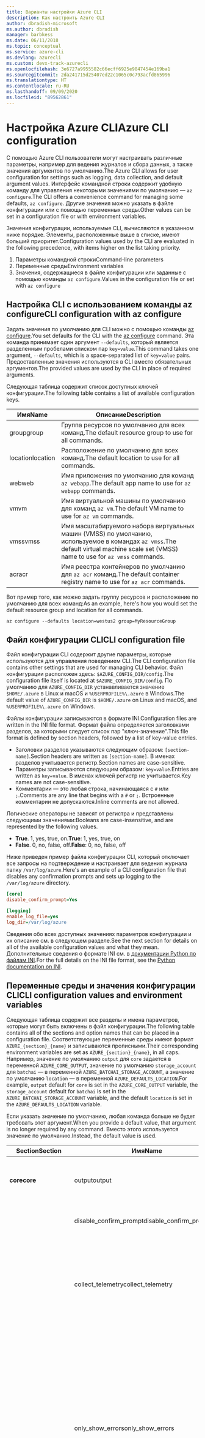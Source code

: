 ```yaml
---
title: Варианты настройки Azure CLI
description: Как настроить Azure CLI
author: dbradish-microsoft
ms.author: dbradish
manager: barbkess
ms.date: 06/11/2018
ms.topic: conceptual
ms.service: azure-cli
ms.devlang: azurecli
ms.custom: devx-track-azurecli
ms.openlocfilehash: 3e6727a9955582c66ecff6925e9847454e169ba1
ms.sourcegitcommit: 2da241715d25407ed22c1065c0c793acfd865996
ms.translationtype: HT
ms.contentlocale: ru-RU
ms.lasthandoff: 09/09/2020
ms.locfileid: "89562861"
---
```

# <a name="azure-cli-configuration"></a><span data-ttu-id="6b353-103">Настройка Azure CLI</span><span class="sxs-lookup"><span data-stu-id="6b353-103">Azure CLI configuration</span></span>

<span data-ttu-id="6b353-104">С помощью Azure CLI пользователи могут настраивать различные параметры, например для ведения журналов и сбора данных, а также значения аргументов по умолчанию.</span><span class="sxs-lookup"><span data-stu-id="6b353-104">The Azure CLI allows for user configuration for settings such as logging, data collection, and default argument values.</span></span>
<span data-ttu-id="6b353-105">Интерфейс командной строки содержит удобную команду для управления некоторыми значениями по умолчанию — `az configure`.</span><span class="sxs-lookup"><span data-stu-id="6b353-105">The CLI offers a convenience command for managing some defaults, `az configure`.</span></span> <span data-ttu-id="6b353-106">Другие значения можно указать в файле конфигурации или с помощью переменных среды.</span><span class="sxs-lookup"><span data-stu-id="6b353-106">Other values can be set in a configuration file or with environment variables.</span></span>

<span data-ttu-id="6b353-107">Значения конфигурации, используемые CLI, вычисляются в указанном ниже порядке. Элементы, расположенные выше в списке, имеют больший приоритет.</span><span class="sxs-lookup"><span data-stu-id="6b353-107">Configuration values used by the CLI are evaluated in the following precedence, with items higher on the list taking priority.</span></span>

1. <span data-ttu-id="6b353-108">Параметры командной строки</span><span class="sxs-lookup"><span data-stu-id="6b353-108">Command-line parameters</span></span>
2. <span data-ttu-id="6b353-109">Переменные среды</span><span class="sxs-lookup"><span data-stu-id="6b353-109">Environment variables</span></span>
3. <span data-ttu-id="6b353-110">Значения, содержащиеся в файле конфигурации или заданные с помощью команды `az configure`.</span><span class="sxs-lookup"><span data-stu-id="6b353-110">Values in the configuration file or set with `az configure`</span></span>

## <a name="cli-configuration-with-az-configure"></a><span data-ttu-id="6b353-111">Настройка CLI с использованием команды az configure</span><span class="sxs-lookup"><span data-stu-id="6b353-111">CLI configuration with az configure</span></span>

<span data-ttu-id="6b353-112">Задать значения по умолчанию для CLI можно с помощью команды [az configure](/cli/azure/reference-index#az-configure).</span><span class="sxs-lookup"><span data-stu-id="6b353-112">You set defaults for the CLI with the [az configure](/cli/azure/reference-index#az-configure) command.</span></span>
<span data-ttu-id="6b353-113">Эта команда принимает один аргумент `--defaults`, который является разделенным пробелами списком пар `key=value`.</span><span class="sxs-lookup"><span data-stu-id="6b353-113">This command takes one argument, `--defaults`, which is a space-separated list of `key=value` pairs.</span></span> <span data-ttu-id="6b353-114">Предоставленные значения используются в CLI вместо обязательных аргументов.</span><span class="sxs-lookup"><span data-stu-id="6b353-114">The provided values are used by the CLI in place of required arguments.</span></span>

<span data-ttu-id="6b353-115">Следующая таблица содержит список доступных ключей конфигурации.</span><span class="sxs-lookup"><span data-stu-id="6b353-115">The following table contains a list of available configuration keys.</span></span>

| <span data-ttu-id="6b353-116">Имя</span><span class="sxs-lookup"><span data-stu-id="6b353-116">Name</span></span> | <span data-ttu-id="6b353-117">Описание</span><span class="sxs-lookup"><span data-stu-id="6b353-117">Description</span></span> |
|------|-------------|
| <span data-ttu-id="6b353-118">group</span><span class="sxs-lookup"><span data-stu-id="6b353-118">group</span></span> | <span data-ttu-id="6b353-119">Группа ресурсов по умолчанию для всех команд.</span><span class="sxs-lookup"><span data-stu-id="6b353-119">The default resource group to use for all commands.</span></span> |
| <span data-ttu-id="6b353-120">location</span><span class="sxs-lookup"><span data-stu-id="6b353-120">location</span></span> | <span data-ttu-id="6b353-121">Расположение по умолчанию для всех команд.</span><span class="sxs-lookup"><span data-stu-id="6b353-121">The default location to use for all commands.</span></span> |
| <span data-ttu-id="6b353-122">web</span><span class="sxs-lookup"><span data-stu-id="6b353-122">web</span></span> | <span data-ttu-id="6b353-123">Имя приложения по умолчанию для команд `az webapp`.</span><span class="sxs-lookup"><span data-stu-id="6b353-123">The default app name to use for `az webapp` commands.</span></span> |
| <span data-ttu-id="6b353-124">vm</span><span class="sxs-lookup"><span data-stu-id="6b353-124">vm</span></span> | <span data-ttu-id="6b353-125">Имя виртуальной машины по умолчанию для команд `az vm`.</span><span class="sxs-lookup"><span data-stu-id="6b353-125">The default VM name to use for `az vm` commands.</span></span> |
| <span data-ttu-id="6b353-126">vmss</span><span class="sxs-lookup"><span data-stu-id="6b353-126">vmss</span></span> | <span data-ttu-id="6b353-127">Имя масштабируемого набора виртуальных машин (VMSS) по умолчанию, используемое в командах `az vmss`.</span><span class="sxs-lookup"><span data-stu-id="6b353-127">The default virtual machine scale set (VMSS) name to use for  `az vmss` commands.</span></span> |
| <span data-ttu-id="6b353-128">acr</span><span class="sxs-lookup"><span data-stu-id="6b353-128">acr</span></span> | <span data-ttu-id="6b353-129">Имя реестра контейнеров по умолчанию для `az acr` команд.</span><span class="sxs-lookup"><span data-stu-id="6b353-129">The default container registry name to use for `az acr` commands.</span></span> |

<span data-ttu-id="6b353-130">Вот пример того, как можно задать группу ресурсов и расположение по умолчанию для всех команд:</span><span class="sxs-lookup"><span data-stu-id="6b353-130">As an example, here's how you would set the default resource group and location for all commands.</span></span>

```azurecli-interactive
az configure --defaults location=westus2 group=MyResourceGroup
```

## <a name="cli-configuration-file"></a><span data-ttu-id="6b353-131">Файл конфигурации CLI</span><span class="sxs-lookup"><span data-stu-id="6b353-131">CLI configuration file</span></span>

<span data-ttu-id="6b353-132">Файл конфигурации CLI содержит другие параметры, которые используются для управления поведением CLI.</span><span class="sxs-lookup"><span data-stu-id="6b353-132">The CLI configuration file contains other settings that are used for managing CLI behavior.</span></span> <span data-ttu-id="6b353-133">Файл конфигурации расположен здесь: `$AZURE_CONFIG_DIR/config`.</span><span class="sxs-lookup"><span data-stu-id="6b353-133">The configuration file itself is located at `$AZURE_CONFIG_DIR/config`.</span></span> <span data-ttu-id="6b353-134">По умолчанию для `AZURE_CONFIG_DIR` устанавливается значение `$HOME/.azure` в Linux и macOS и `%USERPROFILE%\.azure` в Windows.</span><span class="sxs-lookup"><span data-stu-id="6b353-134">The default value of `AZURE_CONFIG_DIR` is `$HOME/.azure` on Linux and macOS, and `%USERPROFILE%\.azure` on Windows.</span></span>

<span data-ttu-id="6b353-135">Файлы конфигурации записываются в формате INI.</span><span class="sxs-lookup"><span data-stu-id="6b353-135">Configuration files are written in the INI file format.</span></span> <span data-ttu-id="6b353-136">Формат файла определяется заголовками разделов, за которыми следует список пар "ключ-значение".</span><span class="sxs-lookup"><span data-stu-id="6b353-136">This file format is defined by section headers, followed by a list of key-value entries.</span></span>

* <span data-ttu-id="6b353-137">Заголовки разделов указываются следующим образом: `[section-name]`.</span><span class="sxs-lookup"><span data-stu-id="6b353-137">Section headers are written as `[section-name]`.</span></span> <span data-ttu-id="6b353-138">В именах разделов учитывается регистр.</span><span class="sxs-lookup"><span data-stu-id="6b353-138">Section names are case-sensitive.</span></span>
* <span data-ttu-id="6b353-139">Параметры записываются следующим образом: `key=value`.</span><span class="sxs-lookup"><span data-stu-id="6b353-139">Entries are written as `key=value`.</span></span> <span data-ttu-id="6b353-140">В именах ключей регистр не учитывается.</span><span class="sxs-lookup"><span data-stu-id="6b353-140">Key names are not case-sensitive.</span></span>
* <span data-ttu-id="6b353-141">Комментарии — это любая строка, начинающаяся с `#` или `;`.</span><span class="sxs-lookup"><span data-stu-id="6b353-141">Comments are any line that begins with a `#` or `;`.</span></span> <span data-ttu-id="6b353-142">Встроенные комментарии не допускаются.</span><span class="sxs-lookup"><span data-stu-id="6b353-142">Inline comments are not allowed.</span></span>

<span data-ttu-id="6b353-143">Логические операторы не зависят от регистра и представлены следующими значениями:</span><span class="sxs-lookup"><span data-stu-id="6b353-143">Booleans are case-insensitive, and are represented by the following values.</span></span>

* <span data-ttu-id="6b353-144">__True__. 1, yes, true, on.</span><span class="sxs-lookup"><span data-stu-id="6b353-144">__True__: 1, yes, true, on</span></span>
* <span data-ttu-id="6b353-145">__False__. 0, no, false, off.</span><span class="sxs-lookup"><span data-stu-id="6b353-145">__False__: 0, no, false, off</span></span>

<span data-ttu-id="6b353-146">Ниже приведен пример файла конфигурации CLI, который отключает все запросы на подтверждение и настраивает для ведения журнала папку `/var/log/azure`.</span><span class="sxs-lookup"><span data-stu-id="6b353-146">Here's an example of a CLI configuration file that disables any confirmation prompts and sets up logging to the `/var/log/azure` directory.</span></span>

```ini
[core]
disable_confirm_prompt=Yes

[logging]
enable_log_file=yes
log_dir=/var/log/azure
```

<span data-ttu-id="6b353-147">Сведения обо всех доступных значениях параметров конфигурации и их описание см. в следующем разделе.</span><span class="sxs-lookup"><span data-stu-id="6b353-147">See the next section for details on all of the available configuration values and what they mean.</span></span> <span data-ttu-id="6b353-148">Дополнительные сведения о формате INI см. в [документации Python по файлам INI](https://docs.python.org/3/library/configparser.html#supported-ini-file-structure).</span><span class="sxs-lookup"><span data-stu-id="6b353-148">For the full details on the INI file format, see the [Python documentation on INI](https://docs.python.org/3/library/configparser.html#supported-ini-file-structure).</span></span>

## <a name="cli-configuration-values-and-environment-variables"></a><span data-ttu-id="6b353-149">Переменные среды и значения конфигурации CLI</span><span class="sxs-lookup"><span data-stu-id="6b353-149">CLI configuration values and environment variables</span></span>

<span data-ttu-id="6b353-150">Следующая таблица содержит все разделы и имена параметров, которые могут быть включены в файл конфигурации.</span><span class="sxs-lookup"><span data-stu-id="6b353-150">The following table contains all of the sections and option names that can be placed in a configuration file.</span></span> <span data-ttu-id="6b353-151">Соответствующие переменные среды имеют формат `AZURE_{section}_{name}` и записываются прописными.</span><span class="sxs-lookup"><span data-stu-id="6b353-151">Their corresponding environment variables are set as `AZURE_{section}_{name}`, in all caps.</span></span> <span data-ttu-id="6b353-152">Например, значение по умолчанию `output` для `core` задается в переменной `AZURE_CORE_OUTPUT`, значение по умолчанию `storage_account` для `batchai` — в переменной `AZURE_BATCHAI_STORAGE_ACCOUNT`, а значение по умолчанию `location` — в переменной `AZURE_DEFAULTS_LOCATION`.</span><span class="sxs-lookup"><span data-stu-id="6b353-152">For example, `output` default for `core` is set in the `AZURE_CORE_OUTPUT` variable, the `storage_account` default for `batchai` is set in the `AZURE_BATCHAI_STORAGE_ACCOUNT` variable, and the default `location` is set in the `AZURE_DEFAULTS_LOCATION` variable.</span></span>

<span data-ttu-id="6b353-153">Если указать значение по умолчанию, любая команда больше не будет требовать этот аргумент.</span><span class="sxs-lookup"><span data-stu-id="6b353-153">When you provide a default value, that argument is no longer required by any command.</span></span> <span data-ttu-id="6b353-154">Вместо этого используется значение по умолчанию.</span><span class="sxs-lookup"><span data-stu-id="6b353-154">Instead, the default value is used.</span></span>

| <span data-ttu-id="6b353-155">Section</span><span class="sxs-lookup"><span data-stu-id="6b353-155">Section</span></span> | <span data-ttu-id="6b353-156">Имя</span><span class="sxs-lookup"><span data-stu-id="6b353-156">Name</span></span>      | <span data-ttu-id="6b353-157">Тип</span><span class="sxs-lookup"><span data-stu-id="6b353-157">Type</span></span> | <span data-ttu-id="6b353-158">Описание</span><span class="sxs-lookup"><span data-stu-id="6b353-158">Description</span></span>|
|---------|-----------|------|------------|
| <span data-ttu-id="6b353-159">__core__</span><span class="sxs-lookup"><span data-stu-id="6b353-159">__core__</span></span> | <span data-ttu-id="6b353-160">output</span><span class="sxs-lookup"><span data-stu-id="6b353-160">output</span></span> | <span data-ttu-id="6b353-161">строка</span><span class="sxs-lookup"><span data-stu-id="6b353-161">string</span></span> | <span data-ttu-id="6b353-162">Формат вывода по умолчанию.</span><span class="sxs-lookup"><span data-stu-id="6b353-162">The default output format.</span></span> <span data-ttu-id="6b353-163">Может иметь значение `json`, `jsonc`, `tsv` или `table`.</span><span class="sxs-lookup"><span data-stu-id="6b353-163">Can be one of `json`, `jsonc`, `tsv`, or `table`.</span></span> |
| | <span data-ttu-id="6b353-164">disable\_confirm\_prompt</span><span class="sxs-lookup"><span data-stu-id="6b353-164">disable\_confirm\_prompt</span></span> | <span data-ttu-id="6b353-165">Логическое</span><span class="sxs-lookup"><span data-stu-id="6b353-165">boolean</span></span> | <span data-ttu-id="6b353-166">Включает и отключает запросы на подтверждение.</span><span class="sxs-lookup"><span data-stu-id="6b353-166">Turn confirmation prompts on/off.</span></span> |
| | <span data-ttu-id="6b353-167">collect\_telemetry</span><span class="sxs-lookup"><span data-stu-id="6b353-167">collect\_telemetry</span></span> | <span data-ttu-id="6b353-168">Логическое</span><span class="sxs-lookup"><span data-stu-id="6b353-168">boolean</span></span> | <span data-ttu-id="6b353-169">Разрешает корпорации Майкрософт собирать анонимные данные об использовании CLI.</span><span class="sxs-lookup"><span data-stu-id="6b353-169">Allow Microsoft to collect anonymous data on the usage of the CLI.</span></span> <span data-ttu-id="6b353-170">Сведения о конфиденциальности см. в [лицензии MIT для Azure CLI](https://github.com/Azure/azure-cli/blob/dev/LICENSE).</span><span class="sxs-lookup"><span data-stu-id="6b353-170">For privacy information, see the [Azure CLI MIT license](https://github.com/Azure/azure-cli/blob/dev/LICENSE).</span></span> |
| | <span data-ttu-id="6b353-171">only\_show\_errors</span><span class="sxs-lookup"><span data-stu-id="6b353-171">only\_show\_errors</span></span> | <span data-ttu-id="6b353-172">Логическое</span><span class="sxs-lookup"><span data-stu-id="6b353-172">boolean</span></span> | <span data-ttu-id="6b353-173">Показывает ошибки только при вызове команды.</span><span class="sxs-lookup"><span data-stu-id="6b353-173">Only show errors during command invocation.</span></span> <span data-ttu-id="6b353-174">Иными словами, в `stderr`будут записываться только ошибки.</span><span class="sxs-lookup"><span data-stu-id="6b353-174">In other words, only errors will be written to `stderr`.</span></span> <span data-ttu-id="6b353-175">При этом подавляются предупреждения от команд предварительной версии, а также нерекомендуемых и экспериментальных команд.</span><span class="sxs-lookup"><span data-stu-id="6b353-175">It suppresses warnings from preview, deprecated and experimental commands.</span></span> <span data-ttu-id="6b353-176">Также предоставляется для отдельных команд с параметром `--only-show-errors`.</span><span class="sxs-lookup"><span data-stu-id="6b353-176">It is also available for individual commands with the `--only-show-errors` parameter.</span></span> |
| | <span data-ttu-id="6b353-177">no\_color</span><span class="sxs-lookup"><span data-stu-id="6b353-177">no\_color</span></span> | <span data-ttu-id="6b353-178">Логическое</span><span class="sxs-lookup"><span data-stu-id="6b353-178">boolean</span></span> | <span data-ttu-id="6b353-179">Отключает цвет.</span><span class="sxs-lookup"><span data-stu-id="6b353-179">Disable color.</span></span> <span data-ttu-id="6b353-180">Сообщения, выделенные цветом, будут иметь префикс `DEBUG`, `INFO`, `WARNING` и `ERROR`.</span><span class="sxs-lookup"><span data-stu-id="6b353-180">Originally colored messages will be prefixed with `DEBUG`, `INFO`, `WARNING` and `ERROR`.</span></span> <span data-ttu-id="6b353-181">Так устраняется проблема со сторонней библиотекой, при использовании которой цвет терминала нельзя отменить изменения после перенаправления `stdout`.</span><span class="sxs-lookup"><span data-stu-id="6b353-181">This bypasses the issue of a third-party library where the terminal's color cannot revert back after a `stdout` redirection.</span></span> |
| <span data-ttu-id="6b353-182">__logging__</span><span class="sxs-lookup"><span data-stu-id="6b353-182">__logging__</span></span> | <span data-ttu-id="6b353-183">enable\_log\_file</span><span class="sxs-lookup"><span data-stu-id="6b353-183">enable\_log\_file</span></span> | <span data-ttu-id="6b353-184">Логическое</span><span class="sxs-lookup"><span data-stu-id="6b353-184">boolean</span></span> | <span data-ttu-id="6b353-185">Включение и отключение ведения журнала.</span><span class="sxs-lookup"><span data-stu-id="6b353-185">Turn logging on/off.</span></span> |
| | <span data-ttu-id="6b353-186">log\_dir</span><span class="sxs-lookup"><span data-stu-id="6b353-186">log\_dir</span></span> | <span data-ttu-id="6b353-187">строка</span><span class="sxs-lookup"><span data-stu-id="6b353-187">string</span></span> | <span data-ttu-id="6b353-188">Каталог для записи журналов.</span><span class="sxs-lookup"><span data-stu-id="6b353-188">The directory to write logs to.</span></span> <span data-ttu-id="6b353-189">По умолчанию это значение равно `${AZURE_CONFIG_DIR}/logs`.</span><span class="sxs-lookup"><span data-stu-id="6b353-189">By default this value is `${AZURE_CONFIG_DIR}/logs`.</span></span> |
| <span data-ttu-id="6b353-190">__defaults__</span><span class="sxs-lookup"><span data-stu-id="6b353-190">__defaults__</span></span> | <span data-ttu-id="6b353-191">group</span><span class="sxs-lookup"><span data-stu-id="6b353-191">group</span></span> | <span data-ttu-id="6b353-192">строка</span><span class="sxs-lookup"><span data-stu-id="6b353-192">string</span></span> | <span data-ttu-id="6b353-193">Группа ресурсов по умолчанию для всех команд.</span><span class="sxs-lookup"><span data-stu-id="6b353-193">The default resource group to use for all commands.</span></span> |
| | <span data-ttu-id="6b353-194">location</span><span class="sxs-lookup"><span data-stu-id="6b353-194">location</span></span> | <span data-ttu-id="6b353-195">строка</span><span class="sxs-lookup"><span data-stu-id="6b353-195">string</span></span> | <span data-ttu-id="6b353-196">Расположение по умолчанию для всех команд.</span><span class="sxs-lookup"><span data-stu-id="6b353-196">The default location to use for all commands.</span></span> |
| <span data-ttu-id="6b353-197">__storage__</span><span class="sxs-lookup"><span data-stu-id="6b353-197">__storage__</span></span> | <span data-ttu-id="6b353-198">connection\_string</span><span class="sxs-lookup"><span data-stu-id="6b353-198">connection\_string</span></span> | <span data-ttu-id="6b353-199">строка</span><span class="sxs-lookup"><span data-stu-id="6b353-199">string</span></span> | <span data-ttu-id="6b353-200">Строка подключения по умолчанию для команд `az storage`.</span><span class="sxs-lookup"><span data-stu-id="6b353-200">The default connection string to use for `az storage` commands.</span></span> |
| | <span data-ttu-id="6b353-201">account</span><span class="sxs-lookup"><span data-stu-id="6b353-201">account</span></span> | <span data-ttu-id="6b353-202">строка</span><span class="sxs-lookup"><span data-stu-id="6b353-202">string</span></span> | <span data-ttu-id="6b353-203">Имя учетной записи по умолчанию для команд `az storage`.</span><span class="sxs-lookup"><span data-stu-id="6b353-203">The default account name to use for `az storage` commands.</span></span> |
| | <span data-ttu-id="6b353-204">ключ</span><span class="sxs-lookup"><span data-stu-id="6b353-204">key</span></span> | <span data-ttu-id="6b353-205">строка</span><span class="sxs-lookup"><span data-stu-id="6b353-205">string</span></span> | <span data-ttu-id="6b353-206">Ключ учетной записи по умолчанию для команд `az storage`.</span><span class="sxs-lookup"><span data-stu-id="6b353-206">The default account key to use for `az storage` commands.</span></span> |
| | <span data-ttu-id="6b353-207">sas\_token</span><span class="sxs-lookup"><span data-stu-id="6b353-207">sas\_token</span></span> | <span data-ttu-id="6b353-208">строка</span><span class="sxs-lookup"><span data-stu-id="6b353-208">string</span></span> | <span data-ttu-id="6b353-209">Токен SAS по умолчанию для команд `az storage`.</span><span class="sxs-lookup"><span data-stu-id="6b353-209">The default SAS token to use for `az storage` commands.</span></span> |
| <span data-ttu-id="6b353-210">__batchai__</span><span class="sxs-lookup"><span data-stu-id="6b353-210">__batchai__</span></span> | <span data-ttu-id="6b353-211">storage\_account</span><span class="sxs-lookup"><span data-stu-id="6b353-211">storage\_account</span></span> | <span data-ttu-id="6b353-212">строка</span><span class="sxs-lookup"><span data-stu-id="6b353-212">string</span></span> | <span data-ttu-id="6b353-213">Учетная запись хранения по умолчанию для команд `az batchai`.</span><span class="sxs-lookup"><span data-stu-id="6b353-213">The default storage account to use for `az batchai` commands.</span></span> |
| | <span data-ttu-id="6b353-214">storage\_key</span><span class="sxs-lookup"><span data-stu-id="6b353-214">storage\_key</span></span> | <span data-ttu-id="6b353-215">строка</span><span class="sxs-lookup"><span data-stu-id="6b353-215">string</span></span> | <span data-ttu-id="6b353-216">Ключ к хранилищу данных по умолчанию для команд `az batchai`.</span><span class="sxs-lookup"><span data-stu-id="6b353-216">The default storage key to use for `az batchai` commands.</span></span> |
| <span data-ttu-id="6b353-217">__batch__</span><span class="sxs-lookup"><span data-stu-id="6b353-217">__batch__</span></span> | <span data-ttu-id="6b353-218">account</span><span class="sxs-lookup"><span data-stu-id="6b353-218">account</span></span> | <span data-ttu-id="6b353-219">строка</span><span class="sxs-lookup"><span data-stu-id="6b353-219">string</span></span> | <span data-ttu-id="6b353-220">Учетная запись пакетной службы по умолчанию для команд `az batch`.</span><span class="sxs-lookup"><span data-stu-id="6b353-220">The default Azure Batch account name to use for `az batch` commands.</span></span> |
| | <span data-ttu-id="6b353-221">access\_key</span><span class="sxs-lookup"><span data-stu-id="6b353-221">access\_key</span></span> | <span data-ttu-id="6b353-222">строка</span><span class="sxs-lookup"><span data-stu-id="6b353-222">string</span></span> | <span data-ttu-id="6b353-223">Ключ доступа по умолчанию для команд `az batch`.</span><span class="sxs-lookup"><span data-stu-id="6b353-223">The default access key to use for `az batch` commands.</span></span> <span data-ttu-id="6b353-224">Используется только с авторизацией `aad`.</span><span class="sxs-lookup"><span data-stu-id="6b353-224">Only used with `aad` authorization.</span></span> |
| | <span data-ttu-id="6b353-225">endpoint</span><span class="sxs-lookup"><span data-stu-id="6b353-225">endpoint</span></span> | <span data-ttu-id="6b353-226">строка</span><span class="sxs-lookup"><span data-stu-id="6b353-226">string</span></span> | <span data-ttu-id="6b353-227">Конечная точка по умолчанию для подключения для команд `az batch`.</span><span class="sxs-lookup"><span data-stu-id="6b353-227">The default endpoint to connect to for `az batch` commands.</span></span> |
| | <span data-ttu-id="6b353-228">auth\_mode</span><span class="sxs-lookup"><span data-stu-id="6b353-228">auth\_mode</span></span> | <span data-ttu-id="6b353-229">строка</span><span class="sxs-lookup"><span data-stu-id="6b353-229">string</span></span> | <span data-ttu-id="6b353-230">Режим авторизации для команд `az batch`.</span><span class="sxs-lookup"><span data-stu-id="6b353-230">The authorization mode to use for `az batch` commands.</span></span> <span data-ttu-id="6b353-231">Может иметь значение `shared_key` или `aad`.</span><span class="sxs-lookup"><span data-stu-id="6b353-231">Can be `shared_key` or `aad`.</span></span> |
| <span data-ttu-id="6b353-232">__cloud__</span><span class="sxs-lookup"><span data-stu-id="6b353-232">__cloud__</span></span> | <span data-ttu-id="6b353-233">name</span><span class="sxs-lookup"><span data-stu-id="6b353-233">name</span></span> | <span data-ttu-id="6b353-234">строка</span><span class="sxs-lookup"><span data-stu-id="6b353-234">string</span></span> | <span data-ttu-id="6b353-235">Облако по умолчанию для всех команд `az`.</span><span class="sxs-lookup"><span data-stu-id="6b353-235">The default cloud for all `az` commands.</span></span>  <span data-ttu-id="6b353-236">Допустимые значения — `AzureCloud` (по умолчанию), `AzureChinaCloud`, `AzureUSGovernment` и `AzureGermanCloud`.</span><span class="sxs-lookup"><span data-stu-id="6b353-236">The possible values are  `AzureCloud` (default), `AzureChinaCloud`, `AzureUSGovernment`, `AzureGermanCloud`.</span></span> <span data-ttu-id="6b353-237">Чтобы изменить облака, можно использовать команду `az cloud set –name`.</span><span class="sxs-lookup"><span data-stu-id="6b353-237">To change clouds, you can use the `az cloud set –name` command.</span></span>  <span data-ttu-id="6b353-238">Пример см. в статье [Выбор облаков с помощью Azure CLI](manage-clouds-azure-cli.md).</span><span class="sxs-lookup"><span data-stu-id="6b353-238">For an example, see [Manage Clouds with the Azure CLI](manage-clouds-azure-cli.md).</span></span> |
| <span data-ttu-id="6b353-239">__extension__</span><span class="sxs-lookup"><span data-stu-id="6b353-239">__extension__</span></span> | <span data-ttu-id="6b353-240">use_dynamic_install</span><span class="sxs-lookup"><span data-stu-id="6b353-240">use_dynamic_install</span></span> | <span data-ttu-id="6b353-241">строка</span><span class="sxs-lookup"><span data-stu-id="6b353-241">string</span></span> | <span data-ttu-id="6b353-242">Установите расширение, если оно не было добавлено при выполнении команды.</span><span class="sxs-lookup"><span data-stu-id="6b353-242">Install an extension if it's not added yet when running a command from it.</span></span> <span data-ttu-id="6b353-243">Допустимые значения — `no` (по умолчанию), `yes_prompt`, `yes_without_prompt`.</span><span class="sxs-lookup"><span data-stu-id="6b353-243">The possible values are `no` (default), `yes_prompt`, `yes_without_prompt`.</span></span> |
| | <span data-ttu-id="6b353-244">run_after_dynamic_install</span><span class="sxs-lookup"><span data-stu-id="6b353-244">run_after_dynamic_install</span></span> | <span data-ttu-id="6b353-245">Логическое</span><span class="sxs-lookup"><span data-stu-id="6b353-245">boolean</span></span> | <span data-ttu-id="6b353-246">Продолжайте выполнять команду при динамической установке расширения.</span><span class="sxs-lookup"><span data-stu-id="6b353-246">Continue to run the command when an extension is dynamically installed for it.</span></span> <span data-ttu-id="6b353-247">Значение по умолчанию — `False`.</span><span class="sxs-lookup"><span data-stu-id="6b353-247">Default is `False`.</span></span> |

> [!NOTE]
> <span data-ttu-id="6b353-248">В файле конфигурации могут быть и другие значения, но управление ими осуществляется непосредственно с помощью команд CLI, включая `az configure`.</span><span class="sxs-lookup"><span data-stu-id="6b353-248">You may see other values in your configuration file, but these are managed directly through CLI commands, including `az configure`.</span></span> <span data-ttu-id="6b353-249">Самостоятельно изменить можно только значения, перечисленные в таблице выше.</span><span class="sxs-lookup"><span data-stu-id="6b353-249">The ones listed in the table above are the only values you should change yourself.</span></span>
